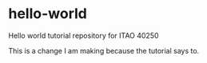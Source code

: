 # hello-world
Hello world tutorial repository for ITAO 40250

This is a change I am making because the tutorial says to.
